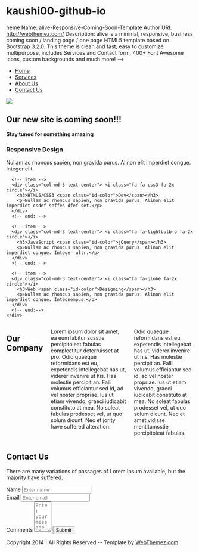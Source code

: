 # kaushi00-github-io
heme Name: alive-Responsive-Coming-Soon-Template 
Author URI: http://webthemez.com/
Description: alive is a minimal, responsive, business coming soon / landing page / one page HTML5 template based on Bootstrap 3.2.0. This theme is clean and fast, easy to customize multipurpose, includes Services and Contact form, 400+ Font Awesome icons, custom backgrounds and much more!
-->
<!doctype html>
<!--[if IE 7 ]>    <html lang="en-gb" class="isie ie7 oldie no-js"> <![endif]-->
<!--[if IE 8 ]>    <html lang="en-gb" class="isie ie8 oldie no-js"> <![endif]-->
<!--[if IE 9 ]>    <html lang="en-gb" class="isie ie9 no-js"> <![endif]-->
<!--[if (gt IE 9)|!(IE)]><!-->
<html lang="en-gb" class="no-js">
<!--<![endif]-->
<head>
<meta charset="utf-8">
<meta name="viewport" content="width=device-width, initial-scale=1, maximum-scale=1">
<!--[if lt IE 9]> 
    <meta http-equiv="X-UA-Compatible" content="IE=edge,chrome=1">
    <![endif]-->
<title>webthemez - alive-Responsive-Coming-Soon-Template</title>
<meta name="description" content="">
<meta name="author" content="WebThemez">
<!--[if lt IE 9]>
        <script src="http://html5shim.googlecode.com/svn/trunk/html5.js"></script>
    <![endif]-->
<!--[if lte IE 8]>
		<script type="text/javascript" src="http://explorercanvas.googlecode.com/svn/trunk/excanvas.js"></script>
	<![endif]-->
<link rel="stylesheet" href="css/bootstrap.min.css" />
<link href="css/animate.css" rel="stylesheet" media="screen">
<link rel="stylesheet" href="css/styles.css" />
<link href="font/css/font-awesome.min.css" rel="stylesheet">
</head>

<body>
<nav id="mainNav">
  <div id="menuToggle"><i class="fa fa-bars"></i></div>
  <ul class="menuLinks">
    <li class="active" id="firstLink"><a href="#home" class="scroll-link">Home</a></li>
    <li><a href="#services" class="scroll-link">Services</a></li>
    <li><a href="#aboutUs" class="scroll-link">About Us</a></li>
    <li><a href="#contactUs" class="scroll-link">Contact Us</a></li>
  </ul>
</nav>
<!--/.header-->
<div id="#top"></div>
<section id="home">
  <div class="banner-container">
    <div class="container">
      <div class="row">
        <div class="logo"> <img src="images/logo.png" alr='logo'/> </div>
      </div>
      <div class="heading text-center">
        <h2>Our new site is coming soon!!!</h2>
        <strong>Stay tuned for something amazing</strong> </div>
      <div class="countdown styled"></div>
    </div>
  </div>
</section>
<section id="services" class="page-section colord">
  <div class="container">
    <div class="row"> 
      <!-- item -->
      <div class="col-md-3 text-center"> <i class="fa fa-arrows fa-2x circle"></i>
        <h3>Responsive <span class="id-color">Design</span></h3>
        <p>Nullam ac rhoncus sapien, non gravida purus. Alinon elit imperdiet congue. Integer elit.</p>
      </div>
      <!-- end: --> 
      
      <!-- item -->
      <div class="col-md-3 text-center"> <i class="fa fa-css3 fa-2x circle"></i>
        <h3>HTML5/CSS3 <span class="id-color">Dev</span></h3>
        <p>Nullam ac rhoncus sapien, non gravida purus. Alinon elit imperdiet csdef seffes dfef set.</p>
      </div>
      <!-- end: --> 
      
      <!-- item -->
      <div class="col-md-3 text-center"> <i class="fa fa-lightbulb-o fa-2x circle"></i>
        <h3>JavaScript <span class="id-color">jQuery</span></h3>
        <p>Nullam ac rhoncus sapien, non gravida purus. Alinon elit imperdiet congue. Integer ultr.</p>
      </div>
      <!-- end: --> 
      
      <!-- item -->
      <div class="col-md-3 text-center"> <i class="fa fa-globe fa-2x circle"></i>
        <h3>Web <span class="id-color">Designing</span></h3>
        <p>Nullam ac rhoncus sapien, non gravida purus. Alinon elit imperdiet congue. Integnempus.</p>
      </div>
      <!-- end:--> 
    </div>
  </div>
  <!--/.container--> 
</section>
<section id="aboutUs">
  <div class="container">
    <div class="row feature design">
      <div class="six columns right">
        <h2>Our Company</h2>
        <p>Lorem ipsum dolor sit amet, ea eum labitur scsstie percipitoleat fabulas complectitur deterruisset at pro. Odio quaeque reformidans est eu, expetendis intellegebat has ut, viderer invenire ut his. Has molestie percipit an. Falli volumus efficiantur sed id, ad vel noster propriae. Ius ut etiam vivendo, graeci iudicabit constituto at mea. No soleat fabulas prodesset vel, ut quo solum dicunt.
          Nec et jority have suffered alteration. </p>
        <p>Odio quaeque reformidans est eu, expetendis intellegebat has ut, viderer invenire ut his. Has molestie percipit an. Falli volumus efficiantur sed id, ad vel noster propriae. Ius ut etiam vivendo, graeci iudicabit constituto at mea. No soleat fabulas prodesset vel, ut quo solum dicunt.
          Nec et amet vidisse mentitumsstie percipitoleat fabulas. </p>
      </div>
      <div class="six columns feature-media left"> <img src="images/picture-136.png" alt=""> </div>
    </div>
  </div>
</section>
<section id="contactUs" class="contact-parlex">
  <div class="parlex-back">
    <div class="container">
      <div class="row">
        <div class="heading text-center"> 
          <!-- Heading -->
          <h2>Contact Us</h2>
          <p>There are many variations of passages of Lorem Ipsum available, but the majority have suffered.</p>
        </div>
      </div>
      <div class="row mrgn30">
        <form method="post" action="" id="contactfrm" role="form">
          <div class="col-sm-12">
            <div class="form-group">
              <label for="name">Name</label>
              <input type="text" class="form-control" name="name" id="name" placeholder="Enter name" title="Please enter your name (at least 2 characters)">
            </div>
            <div class="form-group">
              <label for="email">Email</label>
              <input type="email" class="form-control" name="email" id="email" placeholder="Enter email" title="Please enter a valid email address">
            </div>
            <div class="form-group">
              <label for="comments">Comments</label>
              <textarea name="comment" class="form-control" id="comments" cols="3" rows="5" placeholder="Enter your message…" title="Please enter your message (at least 10 characters)"></textarea>
              <button name="submit" type="submit" class="btn btn-lg btn-primary" id="submit">Submit</button>
            </div>
            <div class="result"></div>
          </div>
        </form>
      </div>
    </div>
    <!--/.container--> 
  </div>
</section>
<footer>
  <div class="container">
    <div class="social text-center"> <a href="#"><i class="fa fa-twitter"></i></a> <a href="#"><i class="fa fa-facebook"></i></a> <a href="#"><i class="fa fa-dribbble"></i></a> <a href="#"><i class="fa fa-flickr"></i></a> <a href="#"><i class="fa fa-github"></i></a> </div>
    <div class="clear"></div>
    <!--CLEAR FLOATS--> 
  </div>
</footer>
<!--/.page-section-->
<section class="copyright">
  <div class="container">
    <div class="row">
      <div class="col-sm-12 text-center"> Copyright 2014 | All Rights Reserved -- Template by <a href="http://webThemez.com">WebThemez.com</a> </div>
    </div>
    <!-- / .row --> 
  </div>
</section>
<a href="#top" class="topHome"><i class="fa fa-chevron-up fa-2x"></i></a> 

<!--[if lte IE 8]><script src="//ajax.googleapis.com/ajax/libs/jquery/1.11.0/jquery.min.js"></script><![endif]--> 
<script src="js/modernizr-latest.js"></script> 
<script src="js/jquery-1.8.2.min.js" type="text/javascript"></script> 
<script src="js/bootstrap.min.js" type="text/javascript"></script> 
<script src="js/jquery.nav.js" type="text/javascript"></script> 
<script src="js/waypoints.js"></script> 
<script src="js/backstretch.js" type="text/javascript"></script> 
<script src="js/custom.js" type="text/javascript"></script> 
<script type="text/javascript" src="js/jquery.countdown.js"></script>
</body>
</html>
